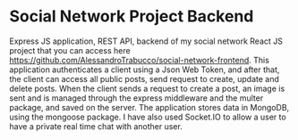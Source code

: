 # Social Network Project Backend
Express JS application, REST API, backend of my social network React JS project that you can access here https://github.com/AlessandroTrabucco/social-network-frontend.
This application authenticates a client using a Json Web Token, and after that, the client can access all public posts, send request to create, update and delete posts. When the client sends a request to create a post, an image is sent and is managed through the express middleware and the multer package, and saved on the server. The application stores data in MongoDB, using the mongoose package. I have also used Socket.IO to allow a user to have a private real time chat with another user. 
